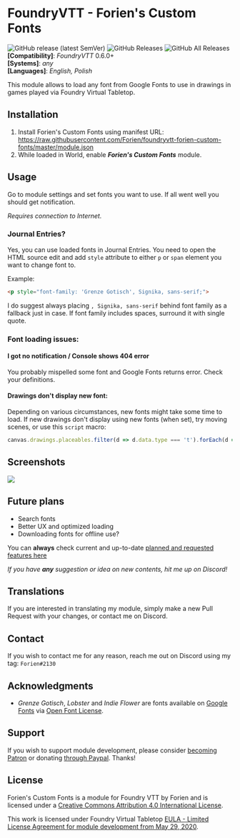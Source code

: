 # FoundryVTT - Forien's Custom Fonts
![GitHub release (latest SemVer)](https://img.shields.io/github/v/release/forien/foundryvtt-forien-custom-fonts?style=for-the-badge) 
![GitHub Releases](https://img.shields.io/github/downloads/Forien/foundryvtt-forien-custom-fonts/latest/total?style=for-the-badge) 
![GitHub All Releases](https://img.shields.io/github/downloads/Forien/foundryvtt-forien-custom-fonts/total?style=for-the-badge&label=Downloads+total)  
**[Compatibility]**: *FoundryVTT* 0.6.0+  
**[Systems]**: *any*  
**[Languages]**: *English, Polish*  

This module allows to load any font from Google Fonts to use in drawings in games played via Foundry Virtual Tabletop.

## Installation

1. Install Forien's Custom Fonts using manifest URL: https://raw.githubusercontent.com/Forien/foundryvtt-forien-custom-fonts/master/module.json
2. While loaded in World, enable **_Forien's Custom Fonts_** module.

## Usage

Go to module settings and set fonts you want to use. If all went well you should get notification.

_Requires connection to Internet._

### Journal Entries?
Yes, you can use loaded fonts in Journal Entries. You need to open the HTML source edit and add `style` attribute to either `p` or `span` element you want to change font to.

Example: 
```html
<p style="font-family: 'Grenze Gotisch', Signika, sans-serif;">
```

I do suggest always placing `, Signika, sans-serif` behind font family as a fallback just in case. If font family includes spaces, surround it with single quote.

### Font loading issues:

#### I got no notification / Console shows 404 error
You probably mispelled some font and Google Fonts returns error. Check your definitions.

#### Drawings don't display new font:
Depending on various circumstances, new fonts might take some time to load. If new drawings don't display using new fonts (when set), try moving scenes, or use this `script` macro:

```js
canvas.drawings.placeables.filter(d => d.data.type === 't').forEach(d => d.draw());
```

## Screenshots 

![](https://i.gyazo.com/32fe907375b3993d05a204b4f521aac5.png)

## Future plans

* Search fonts
* Better UX and optimized loading
* Downloading fonts for offline use?

You can **always** check current and up-to-date [planned and requested features here](https://github.com/Forien/foundryvtt-forien-custom-fonts/issues?q=is%3Aopen+is%3Aissue+label%3Aenhancement)

*If you have **any** suggestion or idea on new contents, hit me up on Discord!*

## Translations

If you are interested in translating my module, simply make a new Pull Request with your changes, or contact me on Discord.

## Contact

If you wish to contact me for any reason, reach me out on Discord using my tag: `Forien#2130`


## Acknowledgments

* _Grenze Gotisch_, _Lobster_ and _Indie Flower_ are fonts available on [Google Fonts](https://fonts.google.com/) via [Open Font License](https://scripts.sil.org/cms/scripts/page.php?site_id=nrsi&id=OFL).

## Support

If you wish to support module development, please consider [becoming Patron](https://www.patreon.com/foundryworkshop) or donating [through Paypal](https://www.paypal.com/cgi-bin/webscr?cmd=_s-xclick&hosted_button_id=6P2RRX7HVEMV2&source=url). Thanks!

## License

Forien's Custom Fonts is a module for Foundry VTT by Forien and is licensed under a [Creative Commons Attribution 4.0 International License](http://creativecommons.org/licenses/by/4.0/).

This work is licensed under Foundry Virtual Tabletop [EULA - Limited License Agreement for module development from May 29, 2020](https://foundryvtt.com/article/license/).
